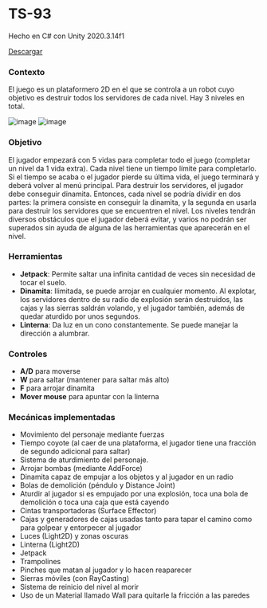 # TS-93
Hecho en C# con Unity 2020.3.14f1

[Descargar](https://drive.google.com/u/0/uc?id=1jQ0D8PzrpvPi-kNWNmYSKERyltt0kq3C&export=download)

### Contexto
El juego es un plataformero 2D en el que se controla a un robot cuyo objetivo es destruir todos los servidores de cada nivel. Hay 3 niveles en total.

![image](https://user-images.githubusercontent.com/28521533/229397999-c433322f-94e4-4975-ab68-6165229899ba.png)
![image](https://user-images.githubusercontent.com/28521533/229398008-e6aec41a-dc07-40e2-b4d5-35ee4911cbac.png)
### Objetivo
El jugador empezará con 5 vidas para completar todo el juego (completar un nivel da 1 vida extra). Cada nivel tiene un tiempo límite para completarlo. Si el tiempo se acaba o el jugador pierde su última vida, el juego terminará y deberá volver al menú principal. Para destruir los servidores, el jugador debe conseguir dinamita. Entonces, cada nivel se podría dividir en dos partes: la primera consiste en conseguir la dinamita, y la segunda en usarla para destruir los servidores que se encuentren el nivel. Los niveles tendrán diversos obstáculos que el jugador deberá evitar, y varios no podrán ser superados sin ayuda de alguna de las herramientas que aparecerán en el nivel.
### Herramientas
- **Jetpack**: Permite saltar una infinita cantidad de veces sin necesidad de tocar el suelo.
- **Dinamita**: Ilimitada, se puede arrojar en cualquier momento. Al explotar, los servidores dentro de su radio de explosión serán destruidos, las cajas y las sierras saldrán volando, y el jugador también, además de quedar aturdido por unos segundos.
- **Linterna**: Da luz en un cono constantemente. Se puede manejar la dirección a alumbrar.
### Controles
- **A/D** para moverse
- **W** para saltar (mantener para saltar más alto)
- **F** para arrojar dinamita
- **Mover mouse** para apuntar con la linterna
### Mecánicas implementadas
- Movimiento del personaje mediante fuerzas
-	Tiempo coyote (al caer de una plataforma, el jugador tiene una fracción de segundo adicional para saltar)
-	Sistema de aturdimiento del personaje.
-	Arrojar bombas (mediante AddForce)
-	Dinamita capaz de empujar a los objetos y al jugador en un radio
-	Bolas de demolición (péndulo y Distance Joint)
-	Aturdir al jugador si es empujado por una explosión, toca una bola de demolición o toca una caja que está cayendo
-	Cintas transportadoras (Surface Effector)
-	Cajas y generadores de cajas usadas tanto para tapar el camino como para golpear y entorpecer al jugador
-	Luces (Light2D) y zonas oscuras
-	Linterna (Light2D)
-	Jetpack
-	Trampolines
-	Pinches que matan al jugador y lo hacen reaparecer
-	Sierras móviles (con RayCasting)
-	Sistema de reinicio del nivel al morir
-	Uso de un Material llamado Wall para quitarle la fricción a las paredes
